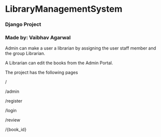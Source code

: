 # LibraryManagementSystem

### Django Project

### Made by: Vaibhav Agarwal

Admin can make a user a librarian by assigning the user staff member and the group Librarian.

A Librarian can edit the books from the Admin Portal.

The project has the following pages

/

/admin

/register

/login

/review

/{book_id}
